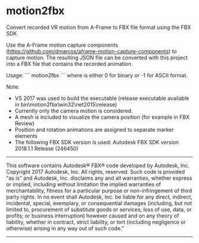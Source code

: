 # motion2fbx
Convert recorded VR motion from A-Frame to FBX file format using the FBX SDK

Use the A-Frame motion capture components (https://github.com/dmarcos/aframe-motion-capture-components) to capture motion. The resulting JSON file can be converted with this project into a FBX file that contains the recorded animation.

Usage: 
´´´
motion2fbx <json input file> <fbx output file> <FBX format>
´´´
where <FBX format> is either 0 for binary or -1 for ASCII format.

Note:
- VS 2017 was used to build the executable (release executable available in bin\motion2fbx\win32\net2015\release)
- Currently only the camera motion is considered.
- A mesh is included to visualize the camera position (for example in FBX Review)
- Position and rotation animations are assigned to separate marker elements
- The following FBX SDK version is used: Autodesk FBX SDK version 2018.1.1 Release (246450)

*******************************************************************************************************************************************

This software contains Autodesk® FBX® code developed by Autodesk, Inc. Copyright 2017 Autodesk, Inc. All rights, reserved. Such code is provided “as is” and Autodesk, Inc. disclaims any and all warranties, whether express or implied, including without limitation the implied warranties of merchantability, fitness for a particular purpose or non-infringement of third party rights. In no event shall Autodesk, Inc. be liable for any direct, indirect, incidental, special, exemplary, or consequential damages (including, but not limited to, procurement of substitute goods or services; loss of use, data, or profits; or business interruption) however caused and on any theory of liability, whether in contract, strict liability, or tort (including negligence or otherwise) arising in any way out of such code.”

*******************************************************************************************************************************************
